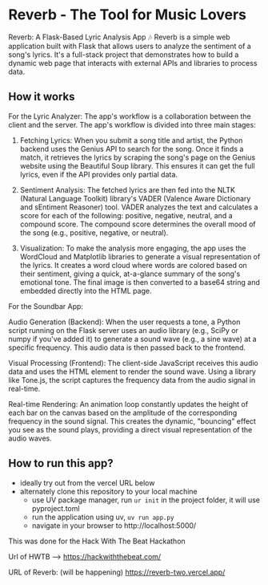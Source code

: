 # Reverb - The Tool for Music Lovers
Reverb: A Flask-Based Lyric Analysis App 🎶
Reverb is a simple web application built with Flask that allows users to analyze the sentiment of a song's lyrics. It's a full-stack project that demonstrates how to build a dynamic web page that interacts with external APIs and libraries to process data.


## How it works
For the Lyric Analyzer:
The app's workflow is a collaboration between the client and the server. The app's workflow is divided into three main stages:

1. Fetching Lyrics: When you submit a song title and artist, the Python backend uses the Genius API to search for the song. Once it finds a match, it retrieves the lyrics by scraping the song's page on the Genius website using the Beautiful Soup library. This ensures it can get the full lyrics, even if the API provides only partial data.

2. Sentiment Analysis: The fetched lyrics are then fed into the NLTK (Natural Language Toolkit) library's VADER (Valence Aware Dictionary and sEntiment Reasoner) tool. VADER analyzes the text and calculates a score for each of the following: positive, negative, neutral, and a compound score. The compound score determines the overall mood of the song (e.g., positive, negative, or neutral).

3. Visualization: To make the analysis more engaging, the app uses the WordCloud and Matplotlib libraries to generate a visual representation of the lyrics. It creates a word cloud where words are colored based on their sentiment, giving a quick, at-a-glance summary of the song's emotional tone. The final image is then converted to a base64 string and embedded directly into the HTML page.


For the Soundbar App:

Audio Generation (Backend): When the user requests a tone, a Python script running on the Flask server uses an audio library (e.g., SciPy or numpy if you've added it) to generate a sound wave (e.g., a sine wave) at a specific frequency. This audio data is then passed back to the frontend.

Visual Processing (Frontend): The client-side JavaScript receives this audio data and uses the HTML <canvas> element to render the sound wave. Using a library like Tone.js, the script captures the frequency data from the audio signal in real-time.

Real-time Rendering: An animation loop constantly updates the height of each bar on the canvas based on the amplitude of the corresponding frequency in the sound signal. This creates the dynamic, "bouncing" effect you see as the sound plays, providing a direct visual representation of the audio waves.


## How to run this app?
* ideally try out from the vercel URL below
* alternately clone this repository to your local machine
  * use UV package manager, run ```ur init``` in the project folder, it will use pyproject.toml
  * run the application using uv, ```uv run app.py```
  * navigate in your browser to http://localhost:5000/


This was done for the Hack With The Beat Hackathon

Url of HWTB --> https://hackwiththebeat.com/

URL of Reverb: (will be happening)
https://reverb-two.vercel.app/


